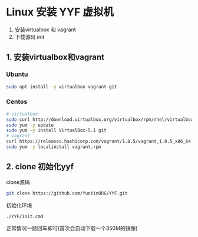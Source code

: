 Linux 安装 YYF 虚拟机
=========================

1. 安装virtualbox 和 vagrant
3. 下载源码 init



## 1. 安装virtualbox和vagrant

### Ubuntu
```bash
sudo apt install -y virtualbox vagrant git
```

### Centos
``` bash
# virtualbox
sudo curl http://download.virtualbox.org/virtualbox/rpm/rhel/virtualbox.repo -o /etc/yum.repos.d/virtualbox.repo
sudo yum -y update
sudo yum -y install VirtualBox-5.1 git
# vagrant
curl https://releases.hashicorp.com/vagrant/1.8.5/vagrant_1.8.5_x86_64.rpm -o vagrant.rpm
sudo yum -y localinstall vagrant.rpm

```

##  2. clone 初始化yyf
clone源码

```bash
git clone https://github.com/YunYinORG/YYF.git
```

初始化环境
```bash
./YYF/init.cmd
```

正常情况一路回车即可(首次会自动下载一个350M的镜像)

